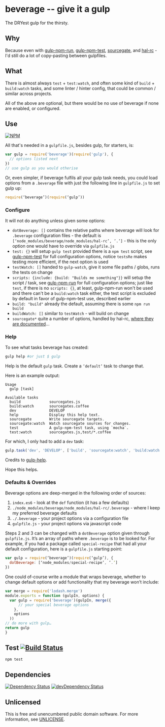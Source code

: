# beverage -- give it a gulp

The DRYest gulp for the thirsty.

## Why

Because even with [gulp-npm-run](https://github.com/orlin/gulp-npm-run),
[gulp-npm-test](https://github.com/orlin/gulp-npm-test),
[sourcegate](https://github.com/orlin/sourcegate),
and [hal-rc](https://github.com/orlin/hal-rc) -
I'd still do a lot of copy-pasting between gulpfiles.

## What

There is almost always `test` + `test:watch`,
and often some kind of `build` + `build:watch` tasks,
and some linter / hinter config, that could be common /
similar across projects.

All of the above are optional, but there would be no use of beverage
if none are enabled, or configured.

## Use

[![NPM](https://nodei.co/npm/beverage.png?mini=true)](https://www.npmjs.org/package/beverage)

All that's needed in a `gulpfile.js`, besides gulp, for starters, is:

```javascript
var gulp = require('beverage')(require('gulp'), {
  // options listed next
})
// use gulp as you would otherise
```

Or, even simpler, if beverage fulfils all your gulp task needs, you could load options from a `.beverage` file with just the following line in `gulpfile.js` to set gulp up:

```javascript
require(‘beverage’)(require(‘gulp’))
```

### Configure

It will not do anything unless given some options:

- `dotBeverage: []` contains the relative paths where beverage will look for `.beverage` configuration files - the default is `[‘node_modules/beverage/node_modules/hal-rc’, ’.’]` - this is the only option one would have to override via `gulpfile.js`
- `test: {}` will setup `gulp test` provided there is a `npm test` script, see [gulp-npm-test](https://github.com/orlin/gulp-npm-test#configure) for full configuration options, notice `testsRe` makes testing more efficient, if the next option is used
- `testWatch: []` handed to `gulp-watch`, give it some file paths / globs, runs the tests on change
- `scripts: {include: {build: "Builds me something"}}` will setup the script / task, see [gulp-npm-run](https://github.com/orlin/gulp-npm-run#configure) for full configuration options; just like `test`, if there is no `scripts: {}`, at least, gulp-npm-run won't be used and there can't be a `build:watch` task either, the test script is excluded by default in favor of gulp-npm-test use, described earlier
- `build: "build"` already the default, assuming there is some `npm run build`
- `buildWatch: []` similar to `testWatch` - will build on change
- `sourcegate*` quite a number of options, handled by hal-rc, [where they are documented](https://github.com/orlin/hal-rc#configure)...

### Help

To see what tasks beverage has created:

```sh
gulp help #or just $ gulp
```

Help is the default `gulp` task.  Create a `’default’` task to change that.

Here is an example output:

```text
Usage
  gulp [task]

Available tasks
  build             sourcegates.js
  build:watch       sourcegates.coffee
  dev               DEVELOP
  help              Display this help text.
  sourcegate        Write sourcegate targets.
  sourcegate:watch  Watch sourcegate sources for changes.
  test              A gulp-npm-test task, using `mocha`.
  test:watch        sourcegates.js,test/*.coffee
```

For which, I only had to add a `dev` task:

```javascript
gulp.task('dev', 'DEVELOP', ['build', 'sourcegate:watch', 'build:watch', 'test:watch'])
```

Credits to [gulp-help](https://www.npmjs.com/package/gulp-help).

Hope this helps.

### Defaults & Overrides

Beverage options are deep-merged in the following order of sources:

1. `index.es6` - look at the `def` function (it has a few defaults)
2. `./node_modules/beverage/node_modules/hal-rc/.beverage` - where I keep my preferred beverage defaults
3. `./.beverage` - your project options via a configuration file
4. `gulpfile.js` - your project options via javascript code

Steps 2 and 3 can be changed with a `dotBeverage` option given through `gulpfile.js`.  It’s an array of paths where `.beverage` is to be looked for.  For example, if you had a package called `special-recipe` that had all your default configuration, here is a `gulpfile.js` starting point:

```javascript
var gulp = require(‘beverage’)(require(‘gulp’), {
  dotBeverage: [‘node_modules/special-recipe’, ’.’]
})
```

One could of-course write a module that wraps beverage, whether to change default options or add functionality that my beverage won’t include:

```javascript
var merge = require('lodash.merge')
module.exports = function (gulpIn, options) {
  var gulp = require('beverage')(gulpIn, merge({
      // your special beverage options
    },
    options
  ))
// do more with gulp…
return gulp
}
```

## Test [![Build Status](https://img.shields.io/travis/orlin/beverage.svg?style=flat)](https://travis-ci.org/orlin/beverage)

```sh
npm test
```

## Dependencies

[![Dependency Status](https://david-dm.org/orlin/beverage.svg)](https://david-dm.org/orlin/beverage)
[![devDependency Status](https://david-dm.org/orlin/beverage/dev-status.svg)](https://david-dm.org/orlin/beverage#info=devDependencies)

## Unlicensed

This is free and unencumbered public domain software.
For more information, see [UNLICENSE](http://unlicense.org).
